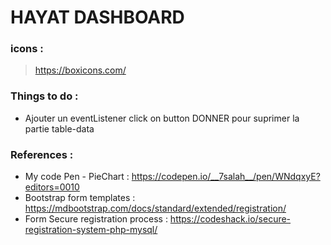 # HAYAT DASHBOARD

### icons : 
> https://boxicons.com/

### Things to do : 

+ Ajouter un eventListener click on button DONNER pour suprimer la partie table-data

### References : 

+ My code Pen - PieChart : https://codepen.io/__7salah__/pen/WNdqxyE?editors=0010
+ Bootstrap form templates : https://mdbootstrap.com/docs/standard/extended/registration/
+ Form Secure registration process : https://codeshack.io/secure-registration-system-php-mysql/
